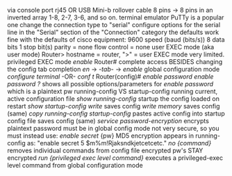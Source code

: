 via console port
	rj45 OR USB Mini-b
rollover cable
	8 pins -> 8 pins in an inverted array
		1-8, 2-7, 3-6, and so on.
terminal emulator
	PuTTy is a popular one
	change the connection type to "serial"
		configure options for the serial line in the "Serial" section of the "Connection" category
		the defaults work fine with the defaults of cisco equipment:
			9600 speed (baud (bits/s))
			8 data bits
			1 stop bit(s)
			parity = none
			flow control = none
user EXEC mode (aka user mode)
	Router>
		hostname = router, ">" = user EXEC mode
	very limited.
privileged EXEC mode
	*enable*
	Router#
	complete access BESIDES changing the config
tab completion
	*en* -> -*tab*- -> *enable*
global configuration mode
	*configure terminal* -OR- *conf t*
	Router(config)#
*enable password*
	*enable password ?* shows all possible options/parameters for *enable password* which is a plaintext pw
running-config VS startup-config
	running
		current, active configuration file
		*show running-config*
	startup
		the config loaded on restart
		*show startup-config*
*write*
	saves config
*write memory*
	saves config (same)
*copy running-config startup-config*
	pastes active config into startup config file
	saves config (same)
*service password-encryption*
	encrypts plaintext password
	must be in global config mode
	not very secure, so you must instead use:
*enable secret* {pw}
	MD5 encryption
		appears in running-config as: 
			"enable secret 5 $m%m!Rjaksndkjetcetcetc."
*no {command}*
	removes individual commands from config file
		encrypted pw's STAY encrypted
*run {privileged exec level command}*
	executes a privileged-exec level command from global configuration mode

